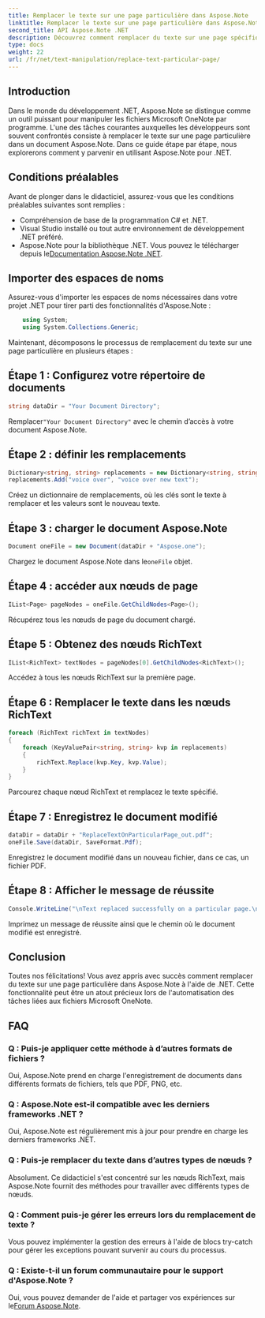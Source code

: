 ```yaml
---
title: Remplacer le texte sur une page particulière dans Aspose.Note
linktitle: Remplacer le texte sur une page particulière dans Aspose.Note
second_title: API Aspose.Note .NET
description: Découvrez comment remplacer du texte sur une page spécifique dans Aspose.Note à l'aide de .NET. Suivez notre guide étape par étape pour une manipulation de texte efficace.
type: docs
weight: 22
url: /fr/net/text-manipulation/replace-text-particular-page/
---
```

## Introduction
Dans le monde du développement .NET, Aspose.Note se distingue comme un outil puissant pour manipuler les fichiers Microsoft OneNote par programme. L'une des tâches courantes auxquelles les développeurs sont souvent confrontés consiste à remplacer le texte sur une page particulière dans un document Aspose.Note. Dans ce guide étape par étape, nous explorerons comment y parvenir en utilisant Aspose.Note pour .NET.
## Conditions préalables
Avant de plonger dans le didacticiel, assurez-vous que les conditions préalables suivantes sont remplies :
- Compréhension de base de la programmation C# et .NET.
- Visual Studio installé ou tout autre environnement de développement .NET préféré.
-  Aspose.Note pour la bibliothèque .NET. Vous pouvez le télécharger depuis le[Documentation Aspose.Note .NET](https://reference.aspose.com/note/net/).
## Importer des espaces de noms
Assurez-vous d'importer les espaces de noms nécessaires dans votre projet .NET pour tirer parti des fonctionnalités d'Aspose.Note :
```csharp
    using System;
    using System.Collections.Generic;
```
Maintenant, décomposons le processus de remplacement du texte sur une page particulière en plusieurs étapes :
## Étape 1 : Configurez votre répertoire de documents
```csharp
string dataDir = "Your Document Directory";
```
 Remplacer`"Your Document Directory"` avec le chemin d’accès à votre document Aspose.Note.
## Étape 2 : définir les remplacements
```csharp
Dictionary<string, string> replacements = new Dictionary<string, string>();
replacements.Add("voice over", "voice over new text");
```
Créez un dictionnaire de remplacements, où les clés sont le texte à remplacer et les valeurs sont le nouveau texte.
## Étape 3 : charger le document Aspose.Note
```csharp
Document oneFile = new Document(dataDir + "Aspose.one");
```
 Chargez le document Aspose.Note dans le`oneFile` objet.
## Étape 4 : accéder aux nœuds de page
```csharp
IList<Page> pageNodes = oneFile.GetChildNodes<Page>();
```
Récupérez tous les nœuds de page du document chargé.
## Étape 5 : Obtenez des nœuds RichText
```csharp
IList<RichText> textNodes = pageNodes[0].GetChildNodes<RichText>();
```
Accédez à tous les nœuds RichText sur la première page.
## Étape 6 : Remplacer le texte dans les nœuds RichText
```csharp
foreach (RichText richText in textNodes)
{
    foreach (KeyValuePair<string, string> kvp in replacements)
    {
        richText.Replace(kvp.Key, kvp.Value);
    }
}
```
Parcourez chaque nœud RichText et remplacez le texte spécifié.
## Étape 7 : Enregistrez le document modifié
```csharp
dataDir = dataDir + "ReplaceTextOnParticularPage_out.pdf";
oneFile.Save(dataDir, SaveFormat.Pdf);
```
Enregistrez le document modifié dans un nouveau fichier, dans ce cas, un fichier PDF.
## Étape 8 : Afficher le message de réussite
```csharp
Console.WriteLine("\nText replaced successfully on a particular page.\nFile saved at " + dataDir);
```
Imprimez un message de réussite ainsi que le chemin où le document modifié est enregistré.
## Conclusion
Toutes nos félicitations! Vous avez appris avec succès comment remplacer du texte sur une page particulière dans Aspose.Note à l'aide de .NET. Cette fonctionnalité peut être un atout précieux lors de l'automatisation des tâches liées aux fichiers Microsoft OneNote.
## FAQ
### Q : Puis-je appliquer cette méthode à d’autres formats de fichiers ?
Oui, Aspose.Note prend en charge l'enregistrement de documents dans différents formats de fichiers, tels que PDF, PNG, etc.
### Q : Aspose.Note est-il compatible avec les derniers frameworks .NET ?
Oui, Aspose.Note est régulièrement mis à jour pour prendre en charge les derniers frameworks .NET.
### Q : Puis-je remplacer du texte dans d’autres types de nœuds ?
Absolument. Ce didacticiel s'est concentré sur les nœuds RichText, mais Aspose.Note fournit des méthodes pour travailler avec différents types de nœuds.
### Q : Comment puis-je gérer les erreurs lors du remplacement de texte ?
Vous pouvez implémenter la gestion des erreurs à l'aide de blocs try-catch pour gérer les exceptions pouvant survenir au cours du processus.
### Q : Existe-t-il un forum communautaire pour le support d'Aspose.Note ?
 Oui, vous pouvez demander de l'aide et partager vos expériences sur le[Forum Aspose.Note](https://forum.aspose.com/c/note/28).